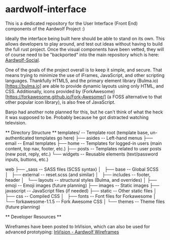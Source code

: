 # aardwolf-interface
This is a dedicated repository for the User Interface (Front End) components of the Aardwolf Project :)

Ideally the interface being built here should be able to stand on its own.  This allows developers to play around, and test out ideas 
without having to build the full rust project.  Once the visual components have been vetted, they will of course need to be "backported" into the main repository
which is here: [Aardwolf-Social](https://gibhub.com/aardwolf-social/aardwolf).
<br />

One of the goals of the project overall is to keep it simple, and secure.  That means trying to minimize the use of iFrames, JavaScript, and other scripting 
languages.  Thankfully HTML5, and the primary element library (Bulma.io)[https://bulma.io] are able to provide dynamic layouts using only HTML, and CSS. 
Additionally, icons provided by (ForkAwesome)[https://forkawesome.github.io/Fork-Awesome/] (a FOSS alternative to that other popular icon library),
is also free of JavaScript. 
<br />

Banjo had another note planned for this, but he can't think of what the heck it was supposed to be.  Probably because he got distracted watching television.



** Directory Structure **
templates/      -- Template root (template base, un-authenticated templates go here)
├── asides      -- Left-hand menus
├── email       -- Email templates
├── home        -- Templates for logged-in users (main content, top nav, footer, etc.)
├── posts       -- Templates related to user posts (new post, reply, etc.)
└── widgets     -- Reusable elements (text/password inputs, buttons, etc.)

web
├── _sass           -- SASS files (SCSS syntax)
│   ├── base            -- Global SCSS 
│   ├── external        -- reset.scss (and similar)
│   ├── includes        -- footer, header
│   └── layouts         -- structural styles (Bulma, and overrides)
│
├── emoji           -- Emoji images (future planning)
├── images          -- Static images
├── javascript      -- JavaScript files (if needed)
├── static          -- Other static files
│
├── css             -- Compiled CSS
│   ├── fonts               -- Font files for Forkawesome
│   └── forkawesome-1.1.5   -- Fork Awesome CSS
│
└── themes          -- Theme files (future planning)
  

** Developer Resources **

Wireframes have been posted to InVision, which can also be used for advanced prototyping:
[InVision - Aardwolf Wireframes](https://invis.io/H3OTASXPMSY)

